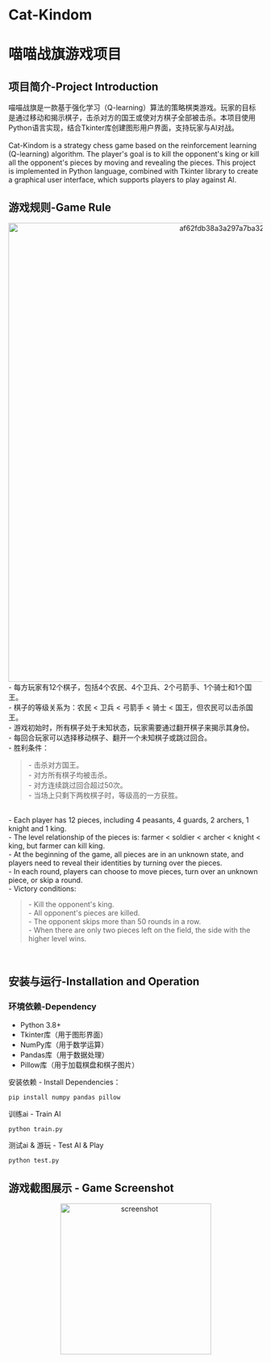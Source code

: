 # Cat-Kindom
# 喵喵战旗游戏项目

## 项目简介-Project Introduction
喵喵战旗是一款基于强化学习（Q-learning）算法的策略棋类游戏。玩家的目标是通过移动和揭示棋子，击杀对方的国王或使对方棋子全部被击杀。本项目使用Python语言实现，结合Tkinter库创建图形用户界面，支持玩家与AI对战。<br>
<br>
Cat-Kindom is a strategy chess game based on the reinforcement learning (Q-learning) algorithm. The player's goal is to kill the opponent's king or kill all the opponent's pieces by moving and revealing the pieces. This project is implemented in Python language, combined with Tkinter library to create a graphical user interface, which supports players to play against AI.<br>
## 游戏规则-Game Rule
<div align="center">
    <img width="909" alt="af62fdb38a3a297a7ba325181d09a9a" src="https://github.com/user-attachments/assets/548c11ed-cedd-4d51-af06-83a2018915bf" />
</div>
- 每方玩家有12个棋子，包括4个农民、4个卫兵、2个弓箭手、1个骑士和1个国王。<br>
- 棋子的等级关系为：农民 < 卫兵 < 弓箭手 < 骑士 < 国王，但农民可以击杀国王。<br>
- 游戏初始时，所有棋子处于未知状态，玩家需要通过翻开棋子来揭示其身份。<br>
- 每回合玩家可以选择移动棋子、翻开一个未知棋子或跳过回合。<br>
- 胜利条件：<br>
    <blockquote>
  - 击杀对方国王。<br>
  - 对方所有棋子均被击杀。<br>
  - 对方连续跳过回合超过50次。<br>
  - 当场上只剩下两枚棋子时，等级高的一方获胜。<br>
    </blockquote>
<br>
- Each player has 12 pieces, including 4 peasants, 4 guards, 2 archers, 1 knight and 1 king. <br>
- The level relationship of the pieces is: farmer < soldier < archer < knight < king, but farmer can kill king. <br>
- At the beginning of the game, all pieces are in an unknown state, and players need to reveal their identities by turning over the pieces. <br>
- In each round, players can choose to move pieces, turn over an unknown piece, or skip a round. <br>
- Victory conditions: <br>
    <blockquote>
    - Kill the opponent's king. <br>
    - All opponent's pieces are killed. <br>
    - The opponent skips more than 50 rounds in a row. <br>
    - When there are only two pieces left on the field, the side with the higher level wins. <br>
    </blockquote>
    <br>
    
## 安装与运行-Installation and Operation
### 环境依赖-Dependency
- Python 3.8+
- Tkinter库（用于图形界面）
- NumPy库（用于数学运算）
- Pandas库（用于数据处理）
- Pillow库（用于加载棋盘和棋子图片）

安装依赖 - Install Dependencies：
```bash
pip install numpy pandas pillow
```

训练ai - Train AI
```bash
python train.py
```

测试ai & 游玩 - Test AI & Play
```bash
python test.py
```

## 游戏截图展示 - Game Screenshot
<div align="center">
    <img width="299" alt="screenshot" src="https://github.com/user-attachments/assets/dc505977-2832-4661-829a-67b179eecb11" />
</div>

